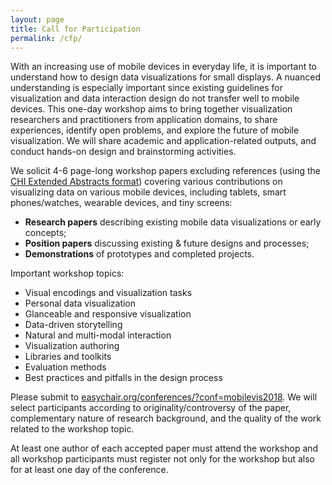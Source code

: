 ```yaml
---
layout: page
title: Call for Participation
permalink: /cfp/
---
```


With an increasing use of mobile devices in everyday life, it is important to understand how to design data visualizations for small displays. A nuanced understanding is especially important since existing guidelines for visualization and data interaction design do not transfer well to mobile devices. This one-day workshop aims to bring together visualization researchers and practitioners from application domains, to share experiences, identify open problems, and explore the future of mobile visualization. We will share academic and application-related outputs, and conduct hands-on design and brainstorming activities. 

We solicit 4-6 page-long workshop papers excluding references (using the [CHI Extended Abstracts format](https://chi2018.acm.org/chi-proceedings-format/)) covering various contributions on visualizing data on various mobile devices, including tablets, smart phones/watches, wearable devices, and tiny screens:
- **Research papers** describing existing mobile data visualizations or early concepts;
- **Position papers** discussing existing & future designs and processes;
- **Demonstrations** of prototypes and completed projects.

Important workshop topics: 
- Visual encodings and visualization tasks
- Personal data visualization 
- Glanceable and responsive visualization
- Data-driven storytelling
- Natural and multi-modal interaction
- Visualization authoring
- Libraries and toolkits
- Evaluation methods
- Best practices and pitfalls in the design process

Please submit to [easychair.org/conferences/?conf=mobilevis2018](https://easychair.org/conferences/?conf=mobilevis2018).
We will select participants according to originality/controversy of the paper, complementary nature of research background, and the quality of the work related to the workshop topic.

At least one author of each accepted paper must attend the workshop and all workshop participants must register not only for the workshop but also for at least one day of the conference. 